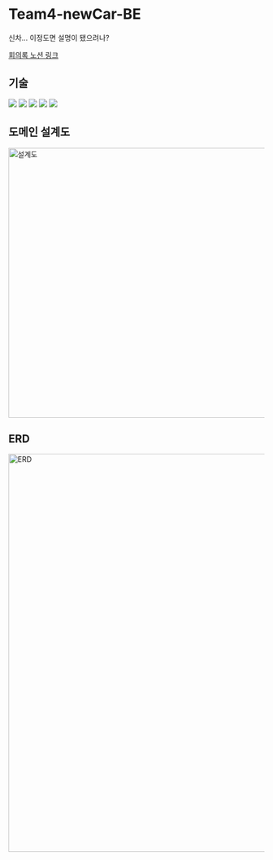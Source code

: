 # Team4-newCar-BE
신차... 이정도면 설명이 됐으려나?

[회의록 노션 링크](https://www.notion.so/bside/b0eb075bb2374e2e8a7dddd5ad35ea9c?v=ed0613449dab48248731f85f79a04f0f&pvs=4)

## 기술

<img src="https://img.shields.io/badge/spring-6DB33F?style=for-the-badge&logo=spring&logoColor=white"> <img src="https://img.shields.io/badge/springboot-6DB33F?style=for-the-badge&logo=springboot&logoColor=white"> <img src="https://img.shields.io/badge/java-FF7F00?style=for-the-badge&logo=java&logoColor=white"> <img src="https://img.shields.io/badge/mysql-4479A1?style=for-the-badge&logo=mysql&logoColor=white"> <img src="https://img.shields.io/badge/redis-%23DD0031.svg?style=for-the-badge&logo=redis&logoColor=white">


## 도메인 설계도
<img width="530" alt="설계도" src="https://github.com/user-attachments/assets/6b41e28d-e1f3-40ee-be86-a81450ffaa98">

## ERD
<img width="782" alt="ERD" src="https://github.com/user-attachments/assets/06e4013a-c334-488f-a2ce-ac975a33dfcd">
